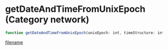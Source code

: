 # getDateAndTimeFromUnixEpoch (Category network)

```js
function getDateAndTimeFromUnixEpoch(unixEpoch: int, timeStructure: intPtr): Array
```

[filename](getDateAndTimeFromUnixEpoch_m.md ':include')